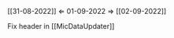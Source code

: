 [[31-08-2022]] $\Leftarrow$ 01-09-2022 $\Rightarrow$ [[02-09-2022]]

Fix header in [[MicDataUpdater]]